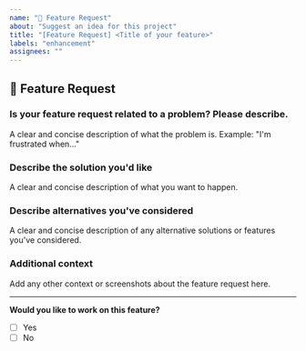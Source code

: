 ```yaml
---
name: "🚀 Feature Request"
about: "Suggest an idea for this project"
title: "[Feature Request] <Title of your feature>"
labels: "enhancement"
assignees: ""
---
```


## 🚀 Feature Request

### Is your feature request related to a problem? Please describe.
A clear and concise description of what the problem is. Example: "I'm frustrated when..."

### Describe the solution you'd like
A clear and concise description of what you want to happen.

### Describe alternatives you've considered
A clear and concise description of any alternative solutions or features you've considered.

### Additional context
Add any other context or screenshots about the feature request here.

---

**Would you like to work on this feature?**  
- [ ] Yes  
- [ ] No  
